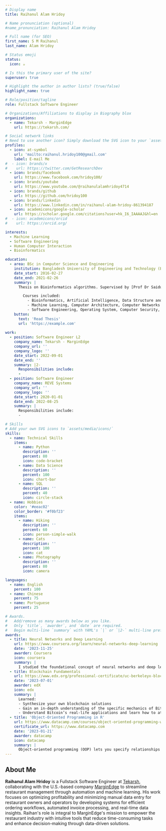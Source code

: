 ```yaml
---
# Display name
title: Raihanul Alam Hridoy

# Name pronunciation (optional)
#name_pronunciation: Raihanul Alam Hridoy

# Full name (for SEO)
first_name: S M Raihanul
last_name: Alam Hridoy

# Status emoji
status:
  icon: ☕️

# Is this the primary user of the site?
superuser: true

# Highlight the author in author lists? (true/false)
highlight_name: true

# Role/position/tagline
role: Fullstack Software Engineer

# Organizations/Affiliations to display in Biography blox
organizations:
  - name: Tekarsh - MarginEdge
    url: https://tekarsh.com/

# Social network links
# Need to use another icon? Simply download the SVG icon to your `assets/media/icons/` folder.
profiles:
  - icon: at-symbol
    url: 'mailto:raihanul.hridoy100@gmail.com'
    label: E-mail Me
#  - icon: brands/x
#    url: https://twitter.com/GetResearchDev
  - icon: brands/facebook
    url: https://www.facebook.com/hridoy100/
  - icon: brands/youtube
    url: https://www.youtube.com/@raihanulalamhridoy4714
  - icon: brands/github
    url: https://github.com/hridoy100
  - icon: brands/linkedin
    url: https://www.linkedin.com/in/raihanul-alam-hridoy-861394187
  - icon: academicons/google-scholar
    url: https://scholar.google.com/citations?user=hk_I6_IAAAAJ&hl=en
#  - icon: academicons/orcid
#    url: https://orcid.org/

interests:
  - Machine Learning
  - Software Engineering
  - Human Computer Interaction
  - Bioinformatics

education:
  - area: BSc in Computer Science and Engineering
    institution: Bangladesh University of Engineering and Technology (BUET)
    date_start: 2016-02-27
    date_end: 2021-02-26
    summary: |
      Thesis on Bioinformatics algorithms. Supervised by [Prof Dr Saidur Rahman](https://saidurrahman.buet.ac.bd/). Presented paper at 12th ICECE an IEEE conference.

        Courses included:
          - Bioinformatics, Artificial Intelligence, Data Structure and Algorithms
          - Machine Learning, Computer Architecture, Computer Networks
          - Software Engineering, Operating System, Computer Security, High Performance Database System
    button:
      text: 'Read Thesis'
      url: 'https://example.com'
      
work:
  - position: Software Engineer L2
    company_name: Tekarsh - MarginEdge
    company_url: ''
    company_logo: ''
    date_start: 2022-09-01
    date_end: ''
    summary: |2-
      Responsibilities include:
      - 
  - position: Software Engineer
    company_name: REVE Systems
    company_url: ''
    company_logo: ''
    date_start: 2020-01-01
    date_end: 2022-08-25
    summary: |
      Responsibilities include:
      - 

# Skills
# Add your own SVG icons to `assets/media/icons/`
skills:
  - name: Technical Skills
    items:
      - name: Python
        description: ''
        percent: 80
        icon: code-bracket
      - name: Data Science
        description: ''
        percent: 100
        icon: chart-bar
      - name: SQL
        description: ''
        percent: 40
        icon: circle-stack
  - name: Hobbies
    color: '#eeac02'
    color_border: '#f0bf23'
    items:
      - name: Hiking
        description: ''
        percent: 60
        icon: person-simple-walk
      - name: Cats
        description: ''
        percent: 100
        icon: cat
      - name: Photography
        description: ''
        percent: 80
        icon: camera

languages:
  - name: English
    percent: 100
  - name: Chinese
    percent: 75
  - name: Portuguese
    percent: 25

# Awards.
#   Add/remove as many awards below as you like.
#   Only `title`, `awarder`, and `date` are required.
#   Begin multi-line `summary` with YAML's `|` or `|2-` multi-line prefix and indent 2 spaces below.
awards:
  - title: Neural Networks and Deep Learning
    url: https://www.coursera.org/learn/neural-networks-deep-learning
    date: '2023-11-25'
    awarder: Coursera
    icon: coursera
    summary: |
      I studied the foundational concept of neural networks and deep learning. By the end, I was familiar with the significant technological trends driving the rise of deep learning; build, train, and apply fully connected deep neural networks; implement efficient (vectorized) neural networks; identify key parameters in a neural network’s architecture; and apply deep learning to your own applications.
  - title: Blockchain Fundamentals
    url: https://www.edx.org/professional-certificate/uc-berkeleyx-blockchain-fundamentals
    date: '2023-07-01'
    awarder: edX
    icon: edx
    summary: |
      Learned:
      - Synthesize your own blockchain solutions
      - Gain an in-depth understanding of the specific mechanics of Bitcoin
      - Understand Bitcoin’s real-life applications and learn how to attack and destroy Bitcoin, Ethereum, smart contracts and Dapps, and alternatives to Bitcoin’s Proof-of-Work consensus algorithm
  - title: 'Object-Oriented Programming in R'
    url: https://www.datacamp.com/courses/object-oriented-programming-with-s3-and-r6-in-r
    certificate_url: https://www.datacamp.com
    date: '2023-01-21'
    awarder: datacamp
    icon: datacamp
    summary: |
      Object-oriented programming (OOP) lets you specify relationships between functions and the objects that they can act on, helping you manage complexity in your code. This is an intermediate level course, providing an introduction to OOP, using the S3 and R6 systems. S3 is a great day-to-day R programming tool that simplifies some of the functions that you write. R6 is especially useful for industry-specific analyses, working with web APIs, and building GUIs.
---
```


## About Me

**Raihanul Alam Hridoy** is a Fullstack Software Engineer at [Tekarsh](https://tekarsh.com/), collaborating with the U.S.-based company [MarginEdge](https://www.marginedge.com/)
to streamline restaurant management through automation and machine learning. His work focuses on optimizing profitability and 
minimizing manual data entry for restaurant owners and operators by developing systems for efficient ordering workflows, automated invoice processing, 
and real-time data insights. Raihan's role is integral to MarginEdge's mission to empower 
the restaurant industry with intuitive tools that reduce time-consuming tasks and enhance decision-making through data-driven solutions.